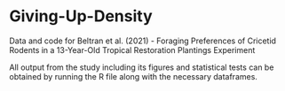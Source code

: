 # Giving-Up-Density
Data and code for Beltran et al. (2021) - Foraging Preferences of Cricetid Rodents in a 13-Year-Old Tropical Restoration Plantings Experiment

All output from the study including its figures and statistical tests can be obtained by running the R file along with the necessary dataframes. 

